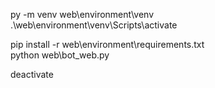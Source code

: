 py -m venv web\environment\venv   
.\web\environment\venv\Scripts\activate  

pip install -r web\environment\requirements.txt  
python web\bot_web.py  

deactivate 